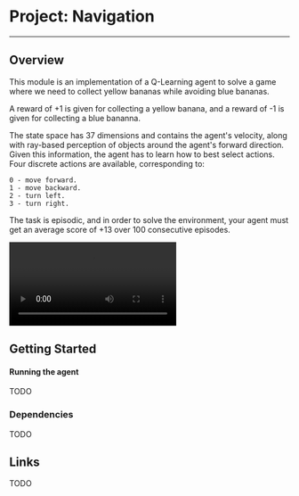 # Project: Navigation
---
 ## Overview
 
 This module is an implementation of a Q-Learning agent to solve a game where we need to collect yellow bananas while avoiding blue bananas.

 A reward of +1 is given for collecting a yellow banana, and a reward of -1 is given for collecting a blue bananna. 
 
The state space has 37 dimensions and contains the agent's velocity, along with ray-based perception of objects around the agent's forward direction. Given this information, the agent has to learn how to best select actions. Four discrete actions are available, corresponding to:

    0 - move forward.
    1 - move backward.
    2 - turn left.
    3 - turn right.
    
The task is episodic, and in order to solve the environment, your agent must get an average score of +13 over 100 consecutive episodes.

![Video](Images/banana2.mp4)

 ## Getting Started

 #### Running the agent

 TODO
 
 ### Dependencies

 TODO

 ## Links

 TODO